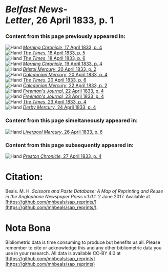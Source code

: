 # *Belfast News-Letter*, 26 April 1833, p. 1  
  
### Content from this page previously appeared in:  
![Hand](http://scissorsandpaste.net/wp-content/uploads/2017/06/smallhandpointer.png) [*Morning Chronicle*, 17 April 1833, p. 4](https://mhbeals.github.io/sap_html/Morning-Chronicle/Morning-Chronicle-17-April-1833-p-4)  
![Hand](http://scissorsandpaste.net/wp-content/uploads/2017/06/smallhandpointer.png) [*The Times*, 18 April 1833, p. 5](https://mhbeals.github.io/sap_html/The-Times/The-Times-18-April-1833-p-5)  
![Hand](http://scissorsandpaste.net/wp-content/uploads/2017/06/smallhandpointer.png) [*The Times*, 18 April 1833, p. 6](https://mhbeals.github.io/sap_html/The-Times/The-Times-18-April-1833-p-6)  
![Hand](http://scissorsandpaste.net/wp-content/uploads/2017/06/smallhandpointer.png) [*Morning Chronicle*, 19 April 1833, p. 4](https://mhbeals.github.io/sap_html/Morning-Chronicle/Morning-Chronicle-19-April-1833-p-4)  
![Hand](http://scissorsandpaste.net/wp-content/uploads/2017/06/smallhandpointer.png) [*Bristol Mercury*, 20 April 1833, p. 2](https://mhbeals.github.io/sap_html/Bristol-Mercury/Bristol-Mercury-20-April-1833-p-2)  
![Hand](http://scissorsandpaste.net/wp-content/uploads/2017/06/smallhandpointer.png) [*Caledonian Mercury*, 20 April 1833, p. 4](https://mhbeals.github.io/sap_html/Caledonian-Mercury/Caledonian-Mercury-20-April-1833-p-4)  
![Hand](http://scissorsandpaste.net/wp-content/uploads/2017/06/smallhandpointer.png) [*The Times*, 20 April 1833, p. 6](https://mhbeals.github.io/sap_html/The-Times/The-Times-20-April-1833-p-6)  
![Hand](http://scissorsandpaste.net/wp-content/uploads/2017/06/smallhandpointer.png) [*Caledonian Mercury*, 22 April 1833, p. 2](https://mhbeals.github.io/sap_html/Caledonian-Mercury/Caledonian-Mercury-22-April-1833-p-2)  
![Hand](http://scissorsandpaste.net/wp-content/uploads/2017/06/smallhandpointer.png) [*Freeman's Journal*, 22 April 1833, p. 4](https://mhbeals.github.io/sap_html/Freeman's-Journal/Freeman's-Journal-22-April-1833-p-4)  
![Hand](http://scissorsandpaste.net/wp-content/uploads/2017/06/smallhandpointer.png) [*Freeman's Journal*, 23 April 1833, p. 4](https://mhbeals.github.io/sap_html/Freeman's-Journal/Freeman's-Journal-23-April-1833-p-4)  
![Hand](http://scissorsandpaste.net/wp-content/uploads/2017/06/smallhandpointer.png) [*The Times*, 23 April 1833, p. 4](https://mhbeals.github.io/sap_html/The-Times/The-Times-23-April-1833-p-4)  
![Hand](http://scissorsandpaste.net/wp-content/uploads/2017/06/smallhandpointer.png) [*Derby Mercury*, 24 April 1833, p. 4](https://mhbeals.github.io/sap_html/Derby-Mercury/Derby-Mercury-24-April-1833-p-4)  
  
### Content from this page simeltaneously appeared in:  
![Hand](http://scissorsandpaste.net/wp-content/uploads/2017/06/smallhandpointer.png) [*Liverpool Mercury*, 26 April 1833, p. 6](https://mhbeals.github.io/sap_html/Liverpool-Mercury/Liverpool-Mercury-26-April-1833-p-6)  
  
### Content from this page subsequently appeared in:  
![Hand](http://scissorsandpaste.net/wp-content/uploads/2017/06/smallhandpointer.png) [*Preston Chronicle*, 27 April 1833, p. 4](https://mhbeals.github.io/sap_html/Preston-Chronicle/Preston-Chronicle-27-April-1833-p-4)  


# Citation: 

Beals. M. H. *Scissors and Paste Database: A Map of Reprinting and Reuse in the Anglophone Newspaper Press v.1.0.1.* 2 June 2017. Available at [https://github.com/mhbeals/sap_reprints/](https://github.com/mhbeals/sap_reprints/). 

# Nota Bona

Bibliometric data is time consuming to produce but benefits us all. Please remember to cite or acknowledge this and any other bibliometric data you use in your research. All data is available CC-BY 4.0 at [https://github.com/mhbeals/sap_reprints](https://github.com/mhbeals/sap_reprints)